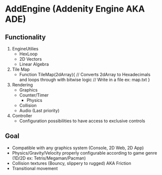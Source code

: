 # AddEngine (Addenity Engine AKA ADE)

## Functionality
  1. EngineUtilies
      * HexLoop
      * 2D Vectors
      * Linear Algebra
  2. Tile Map
      * Function TileMap(2dArray){
              // Converts 2dArray to Hexadecimals and loops through with bitwise logic
              // Write in a file ex: map.txt
        }
  3. Rendering
      * Graphics
      * Counter/Timer
        * Physics
      * Collision
      * Audio (Last priority)
  4. Controller
      * Configuration possibilities to have access to exclusive controls
      
## Goal
  * Compatible with any graphics system (Console, 2D Web, 2D App) 
  * Physics/Gravity/Velocity properly configurable according to game genre (1D/2D ex: Tetris/Megaman/Pacman)
  * Collision textures (Bouncy, slippery to rugged) AKA Friction
  * Transitional movement

